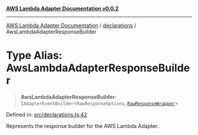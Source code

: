 [**AWS Lambda Adapter Documentation v0.0.2**](../../README.md)

***

[AWS Lambda Adapter Documentation](../../modules.md) / [declarations](../README.md) / AwsLambdaAdapterResponseBuilder

# Type Alias: AwsLambdaAdapterResponseBuilder

> **AwsLambdaAdapterResponseBuilder**: `IAdapterEventBuilder`\<`RawResponseOptions`, [`RawResponseWrapper`](../../RawResponseWrapper/classes/RawResponseWrapper.md)\>

Defined in: [src/declarations.ts:42](https://github.com/stonemjs/aws-lambda-adapter/blob/9de4b38bb7a5afd4d5599dae1399969698a2422d/src/declarations.ts#L42)

Represents the response builder for the AWS Lambda Adapter.
